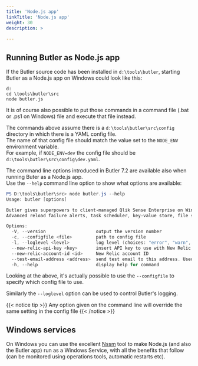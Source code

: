 ```yaml
---
title: 'Node.js app'
linkTitle: 'Node.js app'
weight: 30
description: >
    
---
```


<!-- {{% pageinfo %}}
This is a placeholder page that shows you how to use this template site.
{{% /pageinfo %}} -->

## Running Butler as Node.js app

If the Butler source code has been installed in `d:\tools\butler`, starting Butler as a Node.js app on Windows could look like this:  

    d:
    cd \tools\butler\src
    node butler.js

It is of course also possible to put those commands in a command file (.bat or .ps1 on Windows) file and execute that file instead.

The commands above assume there is a `d:\tools\butler\src\config` directory in which there is a YAML config file.  
The name of that config file should match the value set to the `NODE_ENV` environment variable.  
For example, if `NODE_ENV=dev` the config file should be `d:\tools\butler\src\config\dev.yaml`.

The command line options introduced in Butler 7.2 are available also when running Buter as a Node.js app.  
Use the `--help` command line option to show what options are available:

```powershell
PS D:\tools\butler\src> node butler.js --help
Usage: butler [options]

Butler gives superpowers to client-managed Qlik Sense Enterprise on Windows!
Advanced reload failure alerts, task scheduler, key-value store, file system access and much more.

Options:
  -V, --version                   output the version number
  -c, --configfile <file>         path to config file
  -l, --loglevel <level>          log level (choices: "error", "warn", "info", "verbose", "debug", "silly")
  --new-relic-api-key <key>       insert API key to use with New Relic
  --new-relic-account-id <id>     New Relic account ID
  --test-email-address <address>  send test email to this address. Used to verify email settings in the config file.
  -h, --help                      display help for command
```

Looking at the above, it's actually possible to use the `--configfile` to specify which config file to use.  

Similarly the `--loglevel` option can be used to control Butler's logging.

{{< notice tip >}}
Any option given on the command line will override the same setting in the config file
{{< /notice >}}

## Windows services

On Windows you can use the excellent [Nssm](https://nssm.cc/) tool to make Node.js (and also the Butler app) run as a Windows Service, with all the benefits that follow (can be monitored using operations tools, automatic restarts etc).
